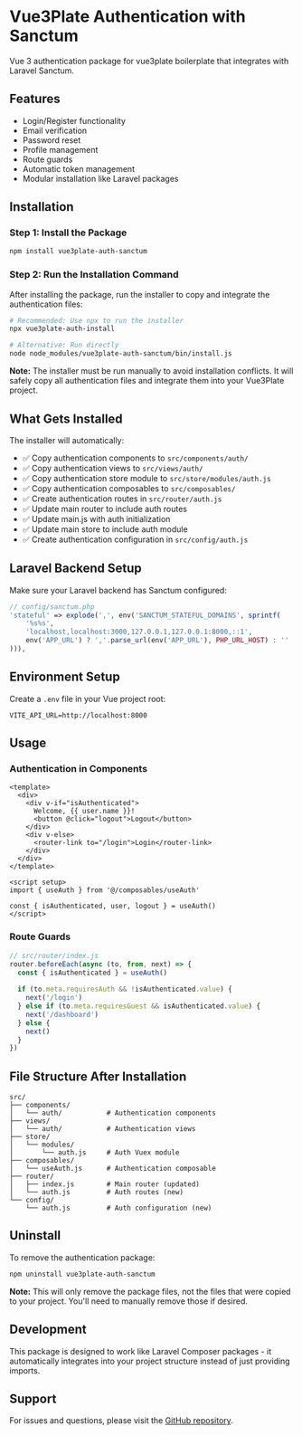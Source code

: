# Vue3Plate Authentication with Sanctum

Vue 3 authentication package for vue3plate boilerplate that integrates with Laravel Sanctum.

## Features

- Login/Register functionality
- Email verification
- Password reset
- Profile management
- Route guards
- Automatic token management
- Modular installation like Laravel packages

## Installation

### Step 1: Install the Package

```bash
npm install vue3plate-auth-sanctum
```

### Step 2: Run the Installation Command

After installing the package, run the installer to copy and integrate the authentication files:

```bash
# Recommended: Use npx to run the installer
npx vue3plate-auth-install

# Alternative: Run directly
node node_modules/vue3plate-auth-sanctum/bin/install.js
```

**Note:** The installer must be run manually to avoid installation conflicts. It will safely copy all authentication files and integrate them into your Vue3Plate project.

## What Gets Installed

The installer will automatically:

- ✅ Copy authentication components to `src/components/auth/`
- ✅ Copy authentication views to `src/views/auth/`
- ✅ Copy authentication store module to `src/store/modules/auth.js`
- ✅ Copy authentication composables to `src/composables/`
- ✅ Create authentication routes in `src/router/auth.js`
- ✅ Update main router to include auth routes
- ✅ Update main.js with auth initialization
- ✅ Update main store to include auth module
- ✅ Create authentication configuration in `src/config/auth.js`

## Laravel Backend Setup

Make sure your Laravel backend has Sanctum configured:

```php
// config/sanctum.php
'stateful' => explode(',', env('SANCTUM_STATEFUL_DOMAINS', sprintf(
    '%s%s',
    'localhost,localhost:3000,127.0.0.1,127.0.0.1:8000,::1',
    env('APP_URL') ? ','.parse_url(env('APP_URL'), PHP_URL_HOST) : ''
))),
```

## Environment Setup

Create a `.env` file in your Vue project root:

```env
VITE_API_URL=http://localhost:8000
```

## Usage

### Authentication in Components

```vue
<template>
  <div>
    <div v-if="isAuthenticated">
      Welcome, {{ user.name }}!
      <button @click="logout">Logout</button>
    </div>
    <div v-else>
      <router-link to="/login">Login</router-link>
    </div>
  </div>
</template>

<script setup>
import { useAuth } from '@/composables/useAuth'

const { isAuthenticated, user, logout } = useAuth()
</script>
```

### Route Guards

```javascript
// src/router/index.js
router.beforeEach(async (to, from, next) => {
  const { isAuthenticated } = useAuth()
  
  if (to.meta.requiresAuth && !isAuthenticated.value) {
    next('/login')
  } else if (to.meta.requiresGuest && isAuthenticated.value) {
    next('/dashboard')
  } else {
    next()
  }
})
```

## File Structure After Installation

```
src/
├── components/
│   └── auth/           # Authentication components
├── views/
│   └── auth/           # Authentication views
├── store/
│   └── modules/
│       └── auth.js     # Auth Vuex module
├── composables/
│   └── useAuth.js      # Authentication composable
├── router/
│   ├── index.js        # Main router (updated)
│   └── auth.js         # Auth routes (new)
└── config/
    └── auth.js         # Auth configuration (new)
```

## Uninstall

To remove the authentication package:

```bash
npm uninstall vue3plate-auth-sanctum
```

**Note:** This will only remove the package files, not the files that were copied to your project. You'll need to manually remove those if desired.

## Development

This package is designed to work like Laravel Composer packages - it automatically integrates into your project structure instead of just providing imports.

## Support

For issues and questions, please visit the [GitHub repository](https://github.com/sioph/vue3plate-authentication-sanctum). 